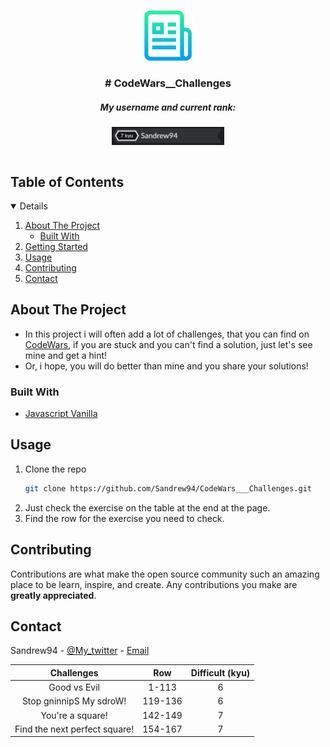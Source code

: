 <br />
<p align="center">
  <a href="https://www.codewars.com/users/Sandrew94">
    <img src="images/logo.png" alt="Logo" width="80" height="80">
  </a>

  <h3 align="center"># CodeWars__Challenges</h3>
        <h5 align="center"> My username and current rank: </h5>
        <p align="center"> 
          <a href="https://www.codewars.com/users/Sandrew94">
            <img src="images/rank.png" alt="Username-Rank" width="180" height="auto">
          </a>
        </p>

<!-- TABLE OF CONTENTS -->
<summary>
<h2 style="display: inline-block">Table of Contents</h2></summary>
<details open="open">  
  <ol>
    <li>
      <a href="#about-the-project">About The Project</a>
      <ul>
        <li><a href="#built-with">Built With</a></li>
      </ul>
    </li>
    <li>
      <a href="#getting-started">Getting Started</a>
      <ul>
        </ul>
    </li>
    <li><a href="#usage">Usage</a></li>
    <li><a href="#contributing">Contributing</a></li>
    <li><a href="#contact">Contact</a></li>
  </ol>
</details>

<!-- ABOUT THE PROJECT -->

## About The Project

- In this project i will often add a lot of challenges, that you can find on [CodeWars](https://www.codewars.com/dashboard), if you are stuck and you can't find a solution, just let's see mine and get a hint!
- Or, i hope, you will do better than mine and you share your solutions!

### Built With

- [Javascript Vanilla](https://developer.mozilla.org/it/docs/Web/JavaScript)

## Usage

1. Clone the repo
   ```sh
   git clone https://github.com/Sandrew94/CodeWars___Challenges.git
   ```
2. Just check the exercise on the table at the end at the page.
3. Find the row for the exercise you need to check.

<!-- CONTRIBUTING -->

## Contributing

Contributions are what make the open source community such an amazing place to be learn, inspire, and create. Any contributions you make are **greatly appreciated**.

<!-- CONTACT -->

## Contact

Sandrew94 - [@My_twitter](https://twitter.com/AndreaSanti15) - [Email](santiandrea959@gmail.com)

<!-- TABLE -->

|          Challenges           |   Row   | Difficult (kyu) |
| :---------------------------: | :-----: | :-------------: |
|         Good vs Evil          |  1-113  |        6        |
|    Stop gninnipS My sdroW!    | 119-136 |        6        |
|       You're a square!        | 142-149 |        7        |
| Find the next perfect square! | 154-167 |        7        |
